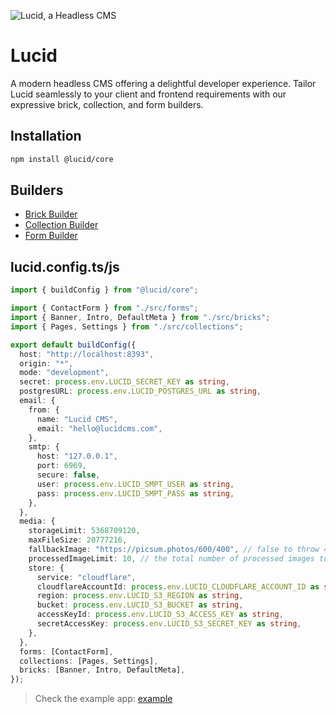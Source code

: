 ![Lucid, a Headless CMS](https://github.com/WillYallop/Lucid/blob/master/banner.jpg?raw=true)

# Lucid

A modern headless CMS offering a delightful developer experience. Tailor Lucid seamlessly to your client and frontend requirements with our expressive brick, collection, and form builders.

## Installation

```bash
npm install @lucid/core
```

## Builders

- [Brick Builder](https://github.com/WillYallop/Lucid/tree/master/packages/brick-builder)
- [Collection Builder](https://github.com/WillYallop/Lucid/tree/master/packages/collection-builder)
- [Form Builder](https://github.com/WillYallop/Lucid/tree/master/packages/form-builder)

## lucid.config.ts/js

```ts
import { buildConfig } from "@lucid/core";

import { ContactForm } from "./src/forms";
import { Banner, Intro, DefaultMeta } from "./src/bricks";
import { Pages, Settings } from "./src/collections";

export default buildConfig({
  host: "http://localhost:8393",
  origin: "*",
  mode: "development",
  secret: process.env.LUCID_SECRET_KEY as string,
  postgresURL: process.env.LUCID_POSTGRES_URL as string,
  email: {
    from: {
      name: "Lucid CMS",
      email: "hello@lucidcms.com",
    },
    smtp: {
      host: "127.0.0.1",
      port: 6969,
      secure: false,
      user: process.env.LUCID_SMPT_USER as string,
      pass: process.env.LUCID_SMPT_PASS as string,
    },
  },
  media: {
    storageLimit: 5368709120,
    maxFileSize: 20777216,
    fallbackImage: "https://picsum.photos/600/400", // false to throw 404, undefined for default and URL string for custom
    processedImageLimit: 10, // the total number of processed images to store per image
    store: {
      service: "cloudflare",
      cloudflareAccountId: process.env.LUCID_CLOUDFLARE_ACCOUNT_ID as string,
      region: process.env.LUCID_S3_REGION as string,
      bucket: process.env.LUCID_S3_BUCKET as string,
      accessKeyId: process.env.LUCID_S3_ACCESS_KEY as string,
      secretAccessKey: process.env.LUCID_S3_SECRET_KEY as string,
    },
  },
  forms: [ContactForm],
  collections: [Pages, Settings],
  bricks: [Banner, Intro, DefaultMeta],
});
```

> Check the example app: [example](https://github.com/WillYallop/Lucid/tree/master/apps/example/lucid.config.ts)
